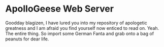 ApolloGeese Web Server
======================

Goodday blagizen, I have lured you into my repository of apologetic greatness and I am afraid you find
yourself now enticed to read on. Yeah. The entire thing. So import some German Fanta and grab onto a 
bag of peanuts for dear life.